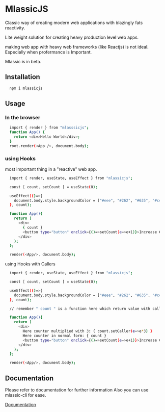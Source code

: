 
# MlassicJS

Classic way of creating modern web applications with blazingly fats reactivity.

Lite weight solution for creating heavy production level web apps.

making web app with heavy web frameworks (like Reactjs) is not ideal. Especially when profermance is Important.

Mlassic is in beta.

## Installation

```bash
  npm i mlassicjs
```


## Usage

### In the browser

```bash
  import { render } from "mlasssicjs";
  function App() {
    return <div>Hello World</div>;
  }
  root.render(<App />, document.body);
```

### using Hooks
most important thing in a "reactive" web app.

```bash
  import { render, useState, useEffect } from "mlassicjs";

  const [ count, setCount ] = useState(0);

  useEffect(()=>{
    document.body.style.backgroundColor = ["#eee", "#262", "#635", "#ccc"][Math.abs(Math.random()*4)];
  }, count);

  function App(){
    return (
      <div>
        { count }
        <button type="button" onclick={()=>setCount(e=>e+1)}>Increase Count</button>
      </div>
    );
  };

  render(<App/>, document.body);
```

using Hooks with Callers 

```bash
  import { render, useState, useEffect } from "mlassicjs";

  const [ count, setCount ] = useState(0);

  useEffect(()=>{
    document.body.style.backgroundColor = ["#eee", "#262", "#635", "#ccc"][Math.abs(Math.random()*4)];
  }, count);

  // remember " count " is a function here which return value with called.

  function App(){
    return (
      <div>
        Here counter multiplied with 3: { count.setCaller(e=>e*3) }
        Here counter in normal form: { count }
        <button type="button" onclick={()=>setCount(e=>e+1)}>Increase Count</button>
      </div>
    );
  };

  render(<App/>, document.body);
```




## Documentation

Please refer to documentation for further information
Also you can use mlassic-cli for ease.

[Documentation](https://mrinmoymondal.ml)

